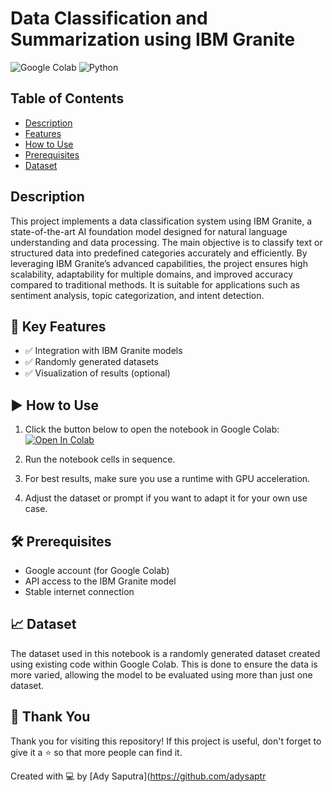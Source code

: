 # Data Classification and Summarization using IBM Granite

![Google Colab](https://img.shields.io/badge/Google%20Colab-Available-orange?logo=googlecolab&logoColor=white)
![Python](https://img.shields.io/badge/Python-3.8%2B-blue?logo=python&logoColor=white)

## Table of Contents
- [Description](#description)
- [Features](#-key-features)
- [How to Use](#how-to-use)
- [Prerequisites](#prerequisites)
- [Dataset](#-dataset)

## Description
This project implements a data classification system using IBM Granite, a state-of-the-art AI foundation model designed for natural language understanding and data processing. The main objective is to classify text or structured data into predefined categories accurately and efficiently. By leveraging IBM Granite’s advanced capabilities, the project ensures high scalability, adaptability for multiple domains, and improved accuracy compared to traditional methods. It is suitable for applications such as sentiment analysis, topic categorization, and intent detection.

## 🧪 Key Features
- ✅ Integration with IBM Granite models
- ✅ Randomly generated datasets
- ✅ Visualization of results (optional)

## ▶️ How to Use
1. Click the button below to open the notebook in Google Colab:
   [![Open In Colab](https://colab.research.google.com/assets/colab-badge.svg)](https://colab.research.google.com/github/adysaptr/Data-Classification-Using-IBMGranite/blob/main/Data_Classification.ipynb)
   
3. Run the notebook cells in sequence.
4. For best results, make sure you use a runtime with GPU acceleration.
5. Adjust the dataset or prompt if you want to adapt it for your own use case.

## 🛠️ Prerequisites
- Google account (for Google Colab)
- API access to the IBM Granite model
- Stable internet connection

## 📈 Dataset
The dataset used in this notebook is a randomly generated dataset created using existing code within Google Colab. This is done to ensure the data is more varied, allowing the model to be evaluated using more than just one dataset.

## 🙏 Thank You
Thank you for visiting this repository! If this project is useful, don't forget to give it a ⭐ so that more people can find it.

Created with 💻 by [Ady Saputra](https://github.com/adysaptr
